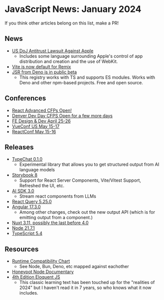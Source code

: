 # JavaScript News: January 2024

If you think other articles belong on this list, make a PR!

## News
- [US DoJ Antitrust Lawsuit Against Apple](https://open-web-advocacy.org/blog/us-doj-files-apple-antitrust-case/)
  - Includes some language surrounding Apple's control of app distribution and creation and the use of WebKit.
- [Vite is now default for Remix](https://twitter.com/markdalgleish/status/1770224011831890036)
- [JSR from Deno is in public beta](https://deno.com/blog/jsr_open_beta)
  - This registry works with TS and supports ES modules. Works with Deno and other npm-based projects. Free and open source. 

## Conferences
- [React Advanced CFPs Open!](https://reactadvanced.com/?utm_source=GitNation+Conferences&utm_campaign=c39650d059-RADV24_cfp_2024_03_26&utm_medium=email&utm_term=0_-c39650d059-%5BLIST_EMAIL_ID%5D&mc_cid=c39650d059)
- [Denver Dev Day CFPS Open for a few more days](https://denverdevday.github.io/may-2024/)
- [FE Design & Dev April 25-26](https://frontenddesignconference.com/)
- [VueConf US May 15-17](https://vueconf.us/)
- [ReactConf May 15-16](https://conf.react.dev/)

## Releases
- [TypeChat 0.1.0](https://microsoft.github.io/TypeChat/blog/announcing-typechat-0-1-0/)
  - Experimental library that allows you to get structured output from AI language models
- [Storybook 8](https://storybook.js.org/blog/storybook-8/)
  - Support for React Server Components, Vite/Vitest Support, Refreshed the UI, etc.
- [AI SDK 3.0](https://vercel.com/blog/ai-sdk-3-generative-ui)
  - Stream react components from LLMs
- [React Query 5.25.0](https://github.com/TanStack/query/releases/tag/v5.25.0)
- [Angular 17.3.0](https://github.com/angular/angular/releases/tag/17.3.0)
  - Among other changes, check out the new output API (which is for emitting output from a component.)
- [Nuxt 3.11, possibly the last before 4.0](https://nuxt.com/blog/v3-11)
- [Node 21.7.1](https://nodejs.org/en/blog/release/v21.7.1)
- [TypeScript 5.4](https://devblogs.microsoft.com/typescript/announcing-typescript-5-4/)

## Resources
- [Runtime Compatibility Chart](https://runtime-compat.unjs.io/)
  - See Node, Bun, Deno, etc mapped against eachother
- [Honeypot Node Documentary](https://www.youtube.com/watch?v=LB8KwiiUGy0)
- [4th Edition Eloquent JS](https://eloquentjavascript.net/)
  - This classic learning text has been touched up for the "realities of 2024" but I haven't read it in 7 years, so who knows what it now includes. 